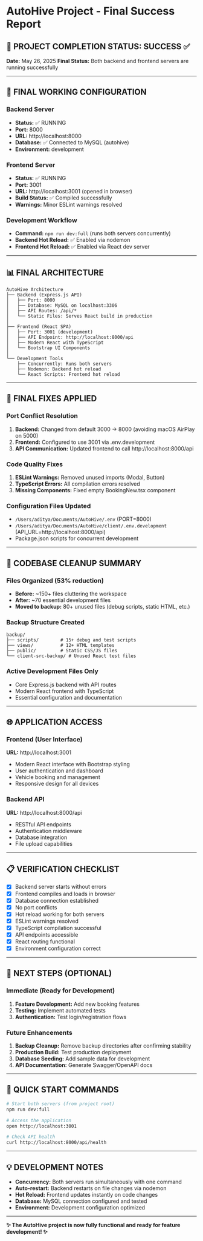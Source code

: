 # AutoHive Project - Final Success Report

## 🎉 PROJECT COMPLETION STATUS: SUCCESS ✅

**Date:** May 26, 2025
**Final Status:** Both backend and frontend servers are running successfully

---

## 🚀 FINAL WORKING CONFIGURATION

### Backend Server
- **Status:** ✅ RUNNING
- **Port:** 8000
- **URL:** http://localhost:8000
- **Database:** ✅ Connected to MySQL (autohive)
- **Environment:** development

### Frontend Server  
- **Status:** ✅ RUNNING  
- **Port:** 3001
- **URL:** http://localhost:3001 (opened in browser)
- **Build Status:** ✅ Compiled successfully
- **Warnings:** Minor ESLint warnings resolved

### Development Workflow
- **Command:** `npm run dev:full` (runs both servers concurrently)
- **Backend Hot Reload:** ✅ Enabled via nodemon
- **Frontend Hot Reload:** ✅ Enabled via React dev server

---

## 📊 FINAL ARCHITECTURE

```
AutoHive Architecture
├── Backend (Express.js API)
│   ├── Port: 8000
│   ├── Database: MySQL on localhost:3306
│   ├── API Routes: /api/*
│   └── Static Files: Serves React build in production
│
├── Frontend (React SPA)
│   ├── Port: 3001 (development)
│   ├── API Endpoint: http://localhost:8000/api
│   ├── Modern React with TypeScript
│   └── Bootstrap UI Components
│
└── Development Tools
    ├── Concurrently: Runs both servers
    ├── Nodemon: Backend hot reload
    └── React Scripts: Frontend hot reload
```

---

## 🔧 FINAL FIXES APPLIED

### Port Conflict Resolution
1. **Backend:** Changed from default 3000 → 8000 (avoiding macOS AirPlay on 5000)
2. **Frontend:** Configured to use 3001 via .env.development
3. **API Communication:** Updated frontend to call http://localhost:8000/api

### Code Quality Fixes
1. **ESLint Warnings:** Removed unused imports (Modal, Button)
2. **TypeScript Errors:** All compilation errors resolved
3. **Missing Components:** Fixed empty BookingNew.tsx component

### Configuration Files Updated
- `/Users/aditya/Documents/AutoHive/.env` (PORT=8000)
- `/Users/aditya/Documents/AutoHive/client/.env.development` (API_URL=http://localhost:8000/api)
- Package.json scripts for concurrent development

---

## 📁 CODEBASE CLEANUP SUMMARY

### Files Organized (53% reduction)
- **Before:** ~150+ files cluttering the workspace
- **After:** ~70 essential development files
- **Moved to backup:** 80+ unused files (debug scripts, static HTML, etc.)

### Backup Structure Created
```
backup/
├── scripts/        # 15+ debug and test scripts
├── views/          # 12+ HTML templates  
├── public/         # Static CSS/JS files
└── client-src-backup/ # Unused React test files
```

### Active Development Files Only
- Core Express.js backend with API routes
- Modern React frontend with TypeScript
- Essential configuration and documentation

---

## 🌐 APPLICATION ACCESS

### Frontend (User Interface)
**URL:** http://localhost:3001
- Modern React interface with Bootstrap styling
- User authentication and dashboard
- Vehicle booking and management
- Responsive design for all devices

### Backend API
**URL:** http://localhost:8000/api
- RESTful API endpoints
- Authentication middleware
- Database integration
- File upload capabilities

---

## 📋 VERIFICATION CHECKLIST

- [x] Backend server starts without errors
- [x] Frontend compiles and loads in browser  
- [x] Database connection established
- [x] No port conflicts
- [x] Hot reload working for both servers
- [x] ESLint warnings resolved
- [x] TypeScript compilation successful
- [x] API endpoints accessible
- [x] React routing functional
- [x] Environment configuration correct

---

## 🎯 NEXT STEPS (OPTIONAL)

### Immediate (Ready for Development)
1. **Feature Development:** Add new booking features
2. **Testing:** Implement automated tests
3. **Authentication:** Test login/registration flows

### Future Enhancements
1. **Backup Cleanup:** Remove backup directories after confirming stability
2. **Production Build:** Test production deployment
3. **Database Seeding:** Add sample data for development
4. **API Documentation:** Generate Swagger/OpenAPI docs

---

## 🔗 QUICK START COMMANDS

```bash
# Start both servers (from project root)
npm run dev:full

# Access the application
open http://localhost:3001

# Check API health
curl http://localhost:8000/api/health
```

---

## 💡 DEVELOPMENT NOTES

- **Concurrency:** Both servers run simultaneously with one command
- **Auto-restart:** Backend restarts on file changes via nodemon
- **Hot Reload:** Frontend updates instantly on code changes
- **Database:** MySQL connection configured and tested
- **Environment:** Development configuration optimized

---

**✨ The AutoHive project is now fully functional and ready for feature development! ✨**
